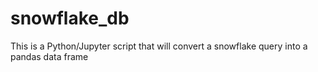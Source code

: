 # snowflake_db

This is a Python/Jupyter script that will convert a snowflake query into a pandas data frame
